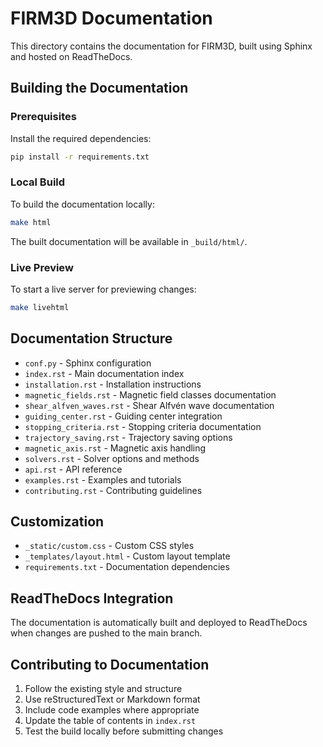 # FIRM3D Documentation

This directory contains the documentation for FIRM3D, built using Sphinx and hosted on ReadTheDocs.

## Building the Documentation

### Prerequisites

Install the required dependencies:

```bash
pip install -r requirements.txt
```

### Local Build

To build the documentation locally:

```bash
make html
```

The built documentation will be available in `_build/html/`.

### Live Preview

To start a live server for previewing changes:

```bash
make livehtml
```

## Documentation Structure

- `conf.py` - Sphinx configuration
- `index.rst` - Main documentation index
- `installation.rst` - Installation instructions
- `magnetic_fields.rst` - Magnetic field classes documentation
- `shear_alfven_waves.rst` - Shear Alfvén wave documentation
- `guiding_center.rst` - Guiding center integration
- `stopping_criteria.rst` - Stopping criteria documentation
- `trajectory_saving.rst` - Trajectory saving options
- `magnetic_axis.rst` - Magnetic axis handling
- `solvers.rst` - Solver options and methods
- `api.rst` - API reference
- `examples.rst` - Examples and tutorials
- `contributing.rst` - Contributing guidelines

## Customization

- `_static/custom.css` - Custom CSS styles
- `_templates/layout.html` - Custom layout template
- `requirements.txt` - Documentation dependencies

## ReadTheDocs Integration

The documentation is automatically built and deployed to ReadTheDocs when changes are pushed to the main branch.

## Contributing to Documentation

1. Follow the existing style and structure
2. Use reStructuredText or Markdown format
3. Include code examples where appropriate
4. Update the table of contents in `index.rst`
5. Test the build locally before submitting changes
